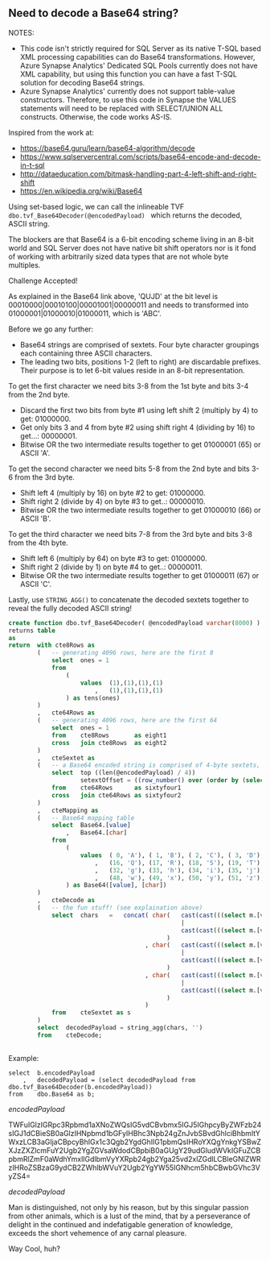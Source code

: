 ## Need to decode a Base64 string?

NOTES:
- This code isn't strictly required for SQL Server as its native T-SQL based XML processing capabilities can do Base64 transformations. 
However, Azure Synapse Analytics' Dedicated SQL Pools currently does not have XML capability, but using this function you can have a fast T-SQL
solution for decoding Base64 strings.
- Azure Synapse Analytics' currently does not support table-value constructors. Therefore, to use this code in Synapse the VALUES statements
will need to be replaced with SELECT/UNION ALL constructs. Otherwise, the code works AS-IS.

Inspired from the work at: 
* https://base64.guru/learn/base64-algorithm/decode
* https://www.sqlservercentral.com/scripts/base64-encode-and-decode-in-t-sql
* http://dataeducation.com/bitmask-handling-part-4-left-shift-and-right-shift
* https://en.wikipedia.org/wiki/Base64

Using set-based logic, we can call the inlineable TVF ```dbo.tvf_Base64Decoder(@encodedPayload) ```
which returns the decoded, ASCII string.

The blockers are that Base64 is a 6-bit encoding scheme living in an 8-bit world and SQL Server does not have native bit
shift operators nor is it fond of working with arbitrarily sized data types that are not whole byte multiples. 

Challenge Accepted!

As explained in the Base64 link above, 'QUJD' at the bit level is 00010000|00010100|00001001|00000011 and needs to transformed
into 01000001|01000010|01000011, which is 'ABC'.

Before we go any further:
* Base64 strings are comprised of sextets. Four byte character groupings each containing three ASCII characters.
* The leading two bits, positions 1-2 (left to right) are discardable prefixes. Their purpose is to let 6-bit values reside in an 8-bit representation.

To get the first character we need bits 3-8 from the 1st byte and bits 3-4 from the 2nd byte.
- Discard the first two bits from byte #1 using left shift 2 (multiply by 4) to get: 01000000.
- Get only bits 3 and 4 from byte #2 using shift right 4 (dividing by 16) to get...: 00000001.
- Bitwise OR the two intermediate results together to get 01000001 (65) or ASCII 'A'.

To get the second character we need bits 5-8 from the 2nd byte and bits 3-6 from the 3rd byte.
- Shift left 4 (multiply by 16) on byte #2 to get: 01000000.
- Shift right 2 (divide by 4) on byte #3 to get..: 00000010.
- Bitwise OR the two intermediate results together to get 01000010 (66) or ASCII 'B'.

To get the third character we need bits 7-8 from the 3rd byte and bits 3-8 from the 4th byte.
- Shift left 6 (multiply by 64) on byte #3 to get: 01000000.
- Shift right 2 (divide by 1) on byte #4 to get..: 00000011.
- Bitwise OR the two intermediate results together to get 01000011 (67) or ASCII 'C'.

Lastly, use ```STRING_AGG()``` to concatenate the decoded sextets together to reveal the fully decoded ASCII string!

``` sql
create function dbo.tvf_Base64Decoder( @encodedPayload varchar(8000) )
returns table
as
return  with cte8Rows as 
        (   -- generating 4096 rows, here are the first 8
            select  ones = 1
            from    
                (
                    values  (1),(1),(1),(1)
                        ,   (1),(1),(1),(1)
                ) as tens(ones)
        )
        ,   cte64Rows as 
        (   -- generating 4096 rows, here are the first 64
            select  ones = 1
            from    cte8Rows       as eight1 
            cross   join cte8Rows  as eight2
        )
        ,   cteSextet as
        (   -- a Base64 encoded string is comprised of 4-byte sextets, create an iterator of starting offsets for each sextet
            select  top ((len(@encodedPayload) / 4)) 
                    setextOffset = ((row_number() over (order by (select 1))) * 4) -3
            from    cte64Rows      as sixtyfour1 
            cross   join cte64Rows as sixtyfour2
        )
        ,   cteMapping as
        (   -- Base64 mapping table
            select  Base64.[value]
                ,   Base64.[char]
            from 
                (   
                    values  ( 0, 'A'), ( 1, 'B'), ( 2, 'C'), ( 3, 'D'), ( 4, 'E'), ( 5, 'F'), ( 6, 'G'), ( 7, 'H'), ( 8, 'I'), ( 9, 'J'), (10, 'K'), (11, 'L'), (12, 'M'), (13, 'N'), (14, 'O'), (15, 'P')
                        ,   (16, 'Q'), (17, 'R'), (18, 'S'), (19, 'T'), (20, 'U'), (21, 'V'), (22, 'W'), (23, 'X'), (24, 'Y'), (25, 'Z'), (26, 'a'), (27, 'b'), (28, 'c'), (29, 'd'), (30, 'e'), (31, 'f')
                        ,   (32, 'g'), (33, 'h'), (34, 'i'), (35, 'j'), (36, 'k'), (37, 'l'), (38, 'm'), (39, 'n'), (40, 'o'), (41, 'p'), (42, 'q'), (43, 'r'), (44, 's'), (45, 't'), (46, 'u'), (47, 'v')
                        ,   (48, 'w'), (49, 'x'), (50, 'y'), (51, 'z'), (52, '0'), (53, '1'), (54, '2'), (55, '3'), (56, '4'), (57, '5'), (58, '6'), (59, '7'), (60, '8'), (61, '9'), (62, '+'), (63, '/')
                ) as Base64([value], [char])
        )
        ,   cteDecode as
        (   -- the fun stuff! (see explaination above)
            select  chars   =	concat(	char(   cast(cast(((select m.[value] from cteMapping as m where m.[char] = substring(@encodedPayload, s.setextOffset   , 1) collate Latin1_General_CS_AS) *  4) as binary(1)) as tinyint) 
                                                | 
                                                cast(cast(((select m.[value] from cteMapping as m where m.[char] = substring(@encodedPayload, s.setextOffset +1, 1) collate Latin1_General_CS_AS) / 16) as binary(1)) as tinyint)
                                            )
                                      , char(   cast(cast(((select m.[value] from cteMapping as m where m.[char] = substring(@encodedPayload, s.setextOffset +1, 1) collate Latin1_General_CS_AS) * 16) as binary(1)) as tinyint) 
                                                | 
                                                cast(cast(((select m.[value] from cteMapping as m where m.[char] = substring(@encodedPayload, s.setextOffset +2, 1) collate Latin1_General_CS_AS) /  4) as binary(1)) as tinyint)
                                            )
                                      , char(   cast(cast(((select m.[value] from cteMapping as m where m.[char] = substring(@encodedPayload, s.setextOffset +2, 1) collate Latin1_General_CS_AS) * 64) as binary(1)) as tinyint) 
                                                | 
                                                cast(cast(((select m.[value] from cteMapping as m where m.[char] = substring(@encodedPayload, s.setextOffset +3, 1) collate Latin1_General_CS_AS) /  1) as binary(1)) as tinyint)
                                            )
                                      )
            from    cteSextet as s
        )
        select  decodedPayload = string_agg(chars, '')
        from    cteDecode;
 
 ```
Example:

```
select  b.encodedPayload
    ,   decodedPayload = (select decodedPayload from dbo.tvf_Base64Decoder(b.encodedPayload))
from    dbo.Base64 as b;
```
*encodedPayload*

TWFuIGlzIGRpc3Rpbmd1aXNoZWQsIG5vdCBvbmx5IGJ5IGhpcyByZWFzb24sIGJ1dCBieSB0aGlzIHNpbmd1bGFyIHBhc3Npb24gZnJvbSBvdGhlciBhbmltYWxzLCB3aGljaCBpcyBhIGx1c3Qgb2YgdGhlIG1pbmQsIHRoYXQgYnkgYSBwZXJzZXZlcmFuY2Ugb2YgZGVsaWdodCBpbiB0aGUgY29udGludWVkIGFuZCBpbmRlZmF0aWdhYmxlIGdlbmVyYXRpb24gb2Yga25vd2xlZGdlLCBleGNlZWRzIHRoZSBzaG9ydCB2ZWhlbWVuY2Ugb2YgYW55IGNhcm5hbCBwbGVhc3VyZS4=

*decodedPayload*

Man is distinguished, not only by his reason, but by this singular passion from other animals, which is a lust of the mind, that by a perseverance of delight in the continued and indefatigable generation of knowledge, exceeds the short vehemence of any carnal pleasure.

Way Cool, huh?
